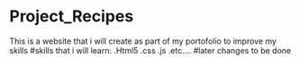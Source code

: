 # Project_Recipes
This is a website that i will create as part of my portofolio to improve my skills
#skills that i will learn:
.Html5
.css
.js
.etc....
#later changes to be done
